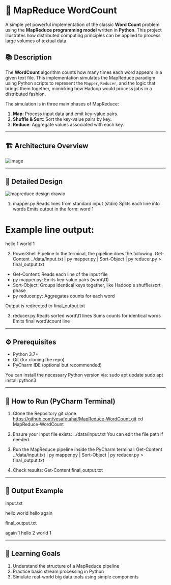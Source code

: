 # 📝 MapReduce WordCount

A simple yet powerful implementation of the classic **Word Count** problem using the **MapReduce programming model** written in **Python**. This project illustrates how distributed computing principles can be applied to process large volumes of textual data.

## 📚 Description

The **WordCount** algorithm counts how many times each word appears in a given text file. This implementation simulates the MapReduce paradigm using Python scripts to represent the `Mapper`, `Reducer`, and the logic that brings them together, mimicking how Hadoop would process jobs in a distributed fashion.

The simulation is in three main phases of MapReduce:

1. **Map**: Process input data and emit key-value pairs.
2. **Shuffle & Sort**: Sort the key-value pairs by key.
3. **Reduce**: Aggregate values associated with each key.

---

## 🏗️ Architecture Overview

![image](https://github.com/user-attachments/assets/0f8f6b56-6a2f-4867-a20a-cd7c0a3b7bd7)

---

## 🧬 Detailed Design

![mapreduce design drawio](https://github.com/user-attachments/assets/9122b47f-6330-4a42-a3fe-805ea225db22)

1. mapper.py
Reads lines from standard input (stdin)
Splits each line into words
Emits output in the form: word 1

# Example line output: 
hello    1
world    1

2. PowerShell Pipeline
In the terminal, the pipeline does the following:
Get-Content ../data/input.txt | py mapper.py | Sort-Object | py reducer.py > final_output.txt

- Get-Content: Reads each line of the input file
- py mapper.py: Emits key-value pairs (word\t1)
- Sort-Object: Groups identical keys together, like Hadoop's shuffle/sort phase
- py reducer.py: Aggregates counts for each word

Output is redirected to final_output.txt

3. reducer.py
Reads sorted word\t1 lines
Sums counts for identical words
Emits final word\tcount line

---

## ⚙️ Prerequisites
- Python 3.7+
- Git (for cloning the repo)
- PyCharm IDE (optional but recommended)

You can install the necessary Python version via:
  sudo apt update
  sudo apt install python3

---

## 🚀 How to Run (PyCharm Terminal)
1. Clone the Repository
git clone https://github.com/vesafetahaj/MapReduce-WordCount.git
cd MapReduce-WordCount

2. Ensure your input file exists:
../data/input.txt
You can edit the file path if needed.

3. Run the MapReduce pipeline inside the PyCharm terminal:
Get-Content ../data/input.txt | py mapper.py | Sort-Object | py reducer.py > final_output.txt

4. Check results:
Get-Content final_output.txt

---

## 📂 Output Example

input.txt

hello world
hello again

final_output.txt

again    1
hello    2
world    1

---

## 🎯 Learning Goals

1. Understand the structure of a MapReduce pipeline
2. Practice basic stream processing in Python
3. Simulate real-world big data tools using simple components
